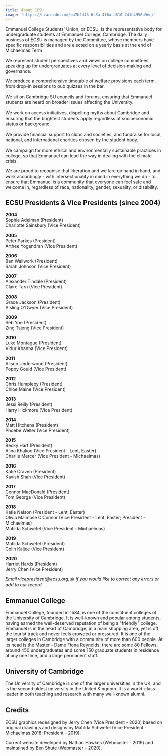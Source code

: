 ```yaml
---
title: About ECSU
image: 'https://ucarecdn.com/ba7b2d43-6c3a-4f6a-b810-241b4958b9ee/'
---
```

Emmanuel College Students' Union, or ECSU, is the representative body for undergraduate students at Emmanuel College, Cambridge. The daily business of ECSU is managed by the Committee, whose members have specific responsibilities and are elected on a yearly basis at the end of Michaelmas Term



We represent student perspectives and views on college committees, speaking up for undergraduates at every level of decision-making and governance. 

We produce a comprehensive timetable of welfare provisions each term, from drop-in sessions to pub quizzes in the bar. \
\
We sit on Cambridge SU councils and forums, ensuring that Emmanuel students are heard on broader issues affecting the University. \
\
We work on access initiatives, dispelling myths about Cambridge and ensuring that the brightest students apply regardless of socioeconomic status or background. \
\
We provide financial support to clubs and societies, and fundraise for local, national, and international charities chosen by the student body. \
\
We campaign for more ethical and environmentally sustainable practices in college, so that Emmanuel can lead the way in dealing with the climate crisis.

We are proud to recognise that liberation and welfare go hand in hand, and work accordingly - with intersectionality in mind in everything we do - to ensure that Emmanuel is a community that everyone can feel safe and welcome in, regardless of race, nationality, gender, sexuality, or disability.



## ECSU Presidents & Vice Presidents (since 2004)

**2004**\
Sophie Adelman (President)\
Charlotte Sainsbury (Vice President)

**2005**\
Peter Parkes (President)\
Arthee Yogendran (Vice President)

**2006**\
Ben Wallwork (President)\
Sarah Johnson (Vice President)

**2007**\
Alexander Tindale (President)\
Claire Tarn (Vice President)

**2008**\
Grace Jackson (President)\
Aisling O'Dwyer (Vice President)

**2009**\
Seb Yoe (President)\
Zing Tsjeng (Vice President)

**2010**\
Luke Montague (President)\
Vidur Khanna (Vice President)

**2011**\
Alison Underwood (President)\
Poppy Gould (Vice President)

**2012**\
Chris Humpleby (President)\
Chloe Maine (Vice President)

**2013**\
Jessi Reilly (President)\
Harry Hickmore (Vice President)

**2014**\
Matt Hitchens (President)\
Phoebe Weller (Vice President)

**2015**\
Becky Hart (President)\
Alina Khakoo (Vice President - Lent, Easter)\
Charlie Mercer (Vice President - Michaelmas)

**2016**\
Katie Craven (President)\
Kavish Shah (Vice President)

**2017**\
Connor MacDonald (President)\
Tom George (Vice President)

**2018**\
Katie Nelson (President - Lent, Easter)\
Olivia Malmose O’Connor (Vice President - Lent, Easter; President - Michaelmas)\
Matilda Schwefel (Vice President - Michaelmas)

**2019**\
Matilda Schwefel (President)\
Colin Kaljee (Vice President)

**2020**\
Harriet Hards (President)\
Jerry Chen (Vice President)

_Email vicepresident@ecsu.org.uk if you would like to correct any errors or add to our record._

## Emmanuel College

Emmanuel College, founded in 1584, is one of the constituent colleges of the University of Cambridge. It is well-known and popular among students, having earned the well-deserved reputation of being a "friendly" college. Emmanuel is in the heart of Cambridge, in a main shopping area, yet is off the tourist track and never feels crowded or pressured. It is one of the larger colleges in Cambridge with a community of more than 600 people. At its head is the Master - Dame Fiona Reynolds; there are some 80 Fellows, around 450 undergraduates and some 150 graduate students in residence at any one time, and a large permanent staff.

## University of Cambridge

The University of Cambridge is one of the larger universities in the UK, and is the second oldest university in the United Kingdom. It is a world-class leader in both teaching and research with many well-known alumni.

## Credits

ECSU graphics redesigned by Jerry Chen (Vice President - 2020) based on original drawings and designs by Matilda Schwefel (Vice President - Michaelmas 2018; President - 2019). 

Current website developed by Nathan Hawkes (Webmaster - 2019) and maintained by Ben Shute (Webmaster - 2020).
